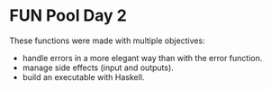 # FUN Pool Day 2

These functions were made with multiple objectives:
- handle errors in a more elegant way than with the error function.
- manage side effects (input and outputs).
- build an executable with Haskell.
